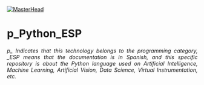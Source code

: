 [![MasterHead](http://dicer0.com/wp-content/uploads/2023/09/Python-di_cer0-Banner.png)](https://dicer0.com/)
# p_Python_ESP
<h6 align="justify">p_ Indicates that this technology belongs to the programming category, _ESP means that the documentation is in Spanish, and this specific repository is about the Python language used on Artificial Intelligence, Machine Learning, Artificial Vision, Data Science, Virtual Instrumentation, etc.</h6>
